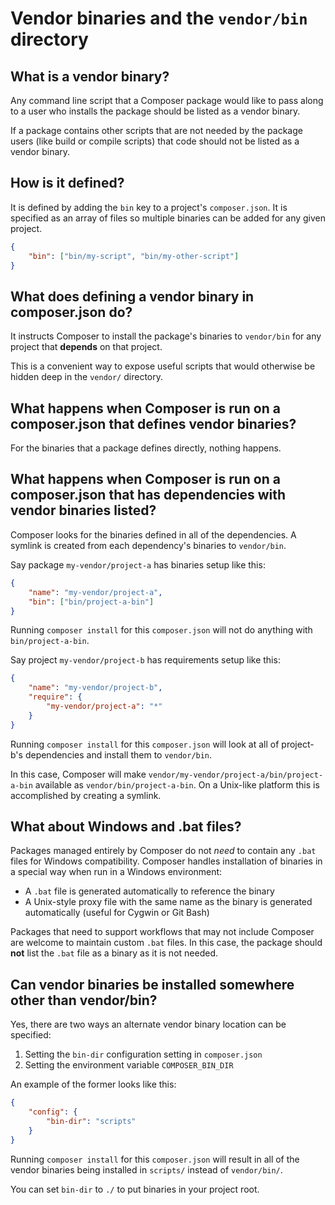 <!--
    tagline: Expose command-line scripts from packages
-->

# Vendor binaries and the `vendor/bin` directory

## What is a vendor binary?

Any command line script that a Composer package would like to pass along
to a user who installs the package should be listed as a vendor binary.

If a package contains other scripts that are not needed by the package
users (like build or compile scripts) that code should not be listed
as a vendor binary.


## How is it defined?

It is defined by adding the `bin` key to a project's `composer.json`.
It is specified as an array of files so multiple binaries can be added
for any given project.

```json
{
    "bin": ["bin/my-script", "bin/my-other-script"]
}
```

## What does defining a vendor binary in composer.json do?

It instructs Composer to install the package's binaries to `vendor/bin`
for any project that **depends** on that project.

This is a convenient way to expose useful scripts that would
otherwise be hidden deep in the `vendor/` directory.


## What happens when Composer is run on a composer.json that defines vendor binaries?

For the binaries that a package defines directly, nothing happens.


## What happens when Composer is run on a composer.json that has dependencies with vendor binaries listed?

Composer looks for the binaries defined in all of the dependencies. A
symlink is created from each dependency's binaries to `vendor/bin`.

Say package `my-vendor/project-a` has binaries setup like this:

```json
{
    "name": "my-vendor/project-a",
    "bin": ["bin/project-a-bin"]
}
```

Running `composer install` for this `composer.json` will not do
anything with `bin/project-a-bin`.

Say project `my-vendor/project-b` has requirements setup like this:

```json
{
    "name": "my-vendor/project-b",
    "require": {
        "my-vendor/project-a": "*"
    }
}
```

Running `composer install` for this `composer.json` will look at
all of project-b's dependencies and install them to `vendor/bin`.

In this case, Composer will make `vendor/my-vendor/project-a/bin/project-a-bin`
available as `vendor/bin/project-a-bin`. On a Unix-like platform
this is accomplished by creating a symlink.


## What about Windows and .bat files?

Packages managed entirely by Composer do not *need* to contain any
`.bat` files for Windows compatibility. Composer handles installation
of binaries in a special way when run in a Windows environment:

 * A `.bat` file is generated automatically to reference the binary
 * A Unix-style proxy file with the same name as the binary is generated
   automatically (useful for Cygwin or Git Bash)

Packages that need to support workflows that may not include Composer
are welcome to maintain custom `.bat` files. In this case, the package
should **not** list the `.bat` file as a binary as it is not needed.


## Can vendor binaries be installed somewhere other than vendor/bin?

Yes, there are two ways an alternate vendor binary location can be specified:

 1. Setting the `bin-dir` configuration setting in `composer.json`
 1. Setting the environment variable `COMPOSER_BIN_DIR`

An example of the former looks like this:

```json
{
    "config": {
        "bin-dir": "scripts"
    }
}
```

Running `composer install` for this `composer.json` will result in
all of the vendor binaries being installed in `scripts/` instead of
`vendor/bin/`.

You can set `bin-dir` to `./` to put binaries in your project root.
